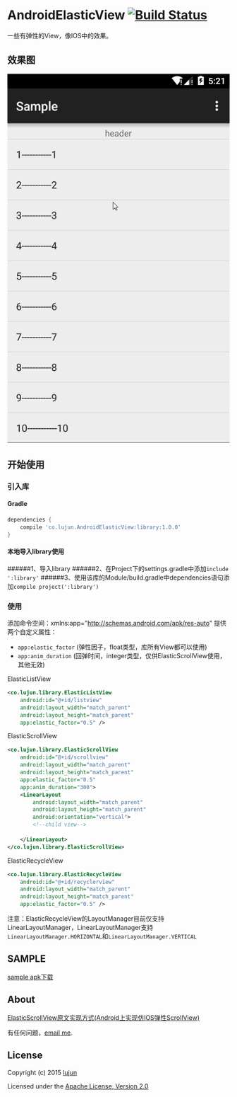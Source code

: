 # AndroidElasticView [![Build Status](https://travis-ci.org/whilu/AndroidElasticView.svg)](https://travis-ci.org/whilu/AndroidElasticView)
一些有弹性的View，像IOS中的效果。

## 效果图
<img src="/screenshots/androidelasticview.gif" alt="androidelasticview" title="androidelasticview" />

## 开始使用
### 引入库
#### Gradle
```groovy
dependencies {
    compile 'co.lujun.AndroidElasticView:library:1.0.0'
}
```

#### 本地导入library使用
######1、导入library
######2、在Project下的settings.gradle中添加`include ':library'`
######3、使用该库的Module/build.gradle中dependencies语句添加`compile project(':library')`

### 使用
添加命令空间：xmlns:app="http://schemas.android.com/apk/res-auto"
提供两个自定义属性：
* `app:elastic_factor` (弹性因子，float类型，库所有View都可以使用)
* `app:anim_duration` (回弹时间，integer类型，仅供ElasticScrollView使用，其他无效)

ElasticListView
```xml
<co.lujun.library.ElasticListView
    android:id="@+id/listview"
    android:layout_width="match_parent"
    android:layout_height="match_parent"
    app:elastic_factor="0.5" />
```

ElasticScrollView
```xml
<co.lujun.library.ElasticScrollView
    android:id="@+id/scrollview"
    android:layout_width="match_parent"
    android:layout_height="match_parent"
    app:elastic_factor="0.5"
    app:anim_duration="300">
    <LinearLayout
        android:layout_width="match_parent"
        android:layout_height="match_parent"
        android:orientation="vertical">
        <!--child view-->

    </LinearLayout>
</co.lujun.library.ElasticScrollView>
```

ElasticRecycleView
```xml
<co.lujun.library.ElasticRecycleView
    android:id="@+id/recyclerview"
    android:layout_width="match_parent"
    android:layout_height="match_parent"
    app:elastic_factor="0.5" />
```
注意：ElasticRecycleView的LayoutManager目前仅支持LinearLayoutManager，LinearLayoutManager支持`LinearLayoutManager.HORIZONTAL`和`LinearLayoutManager.VERTICAL`

## SAMPLE
[sample apk下载](/sample/sample-release.apk)

## About
[ElasticScrollView原文实现方式(Android上实现仿IOS弹性ScrollView)](http://www.2cto.com/kf/201402/279066.html)

有任何问题，[email me](mailto:lujunat1993@gmail.com).

## License
Copyright (c) 2015 [lujun](http://lujun.co)

Licensed under the [Apache License, Version 2.0](http://www.apache.org/licenses/LICENSE-2.0.html)